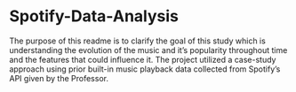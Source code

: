 # Spotify-Data-Analysis

The purpose of this readme is to clarify the goal of this study which is understanding the evolution of the music and
it’s popularity throughout time and the features that could influence it.
The project utilized a case-study approach using prior built-in music playback data collected
from Spotify’s API given by the Professor.
